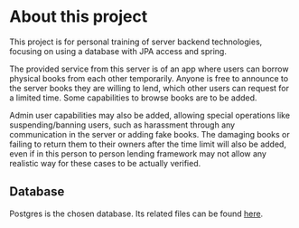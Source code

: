 # About this project

This project is for personal training of server backend technologies, focusing on 
using a database with JPA access and spring.

The provided service from this server is of an app where users can borrow physical books from each other temporarily.
Anyone is free to announce to the server books they are willing to lend, which other users can request for a limited 
time. Some capabilities to browse books are to be added.

Admin user capabilities may also be added, allowing special operations like suspending/banning users, such as 
harassment through any communication in the server or adding fake books. The damaging books or failing to return them
to their owners after the time limit will also be added, even if in this person to person lending framework may not 
allow any realistic way for these cases to be actually verified.

## Database

Postgres is the chosen database. Its related files can be found [here](./src/main/resources/sql).

